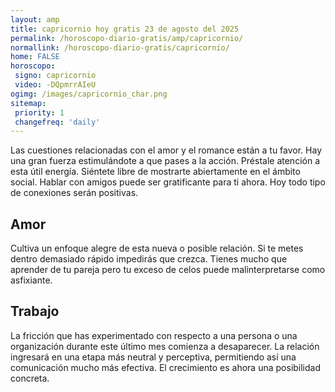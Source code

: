 ```yaml
---
layout: amp
title: capricornio hoy gratis 23 de agosto del 2025 
permalink: /horoscopo-diario-gratis/amp/capricornio/
normallink: /horoscopo-diario-gratis/capricornio/
home: FALSE
horoscopo:
 signo: capricornio
 video: -DQpmrrAIeU
ogimg: /images/capricornio_char.png
sitemap:
 priority: 1
 changefreq: 'daily'
---
```



Las cuestiones relacionadas con el amor y el romance están a tu favor. Hay una gran fuerza estimulándote a que pases a la acción. Préstale atención a esta útil energía. Siéntete libre de mostrarte abiertamente en el ámbito social. Hablar con amigos puede ser gratificante para ti ahora. Hoy todo tipo de conexiones serán positivas.

## Amor

Cultiva un enfoque alegre de esta nueva o posible relación. Si te metes dentro demasiado rápido impedirás que crezca. Tienes mucho que aprender de tu pareja pero tu exceso de celos puede malinterpretarse como asfixiante.

## Trabajo

La fricción que has experimentado con respecto a una persona o una organización durante este último mes comienza a desaparecer. La relación ingresará en una etapa más neutral y perceptiva, permitiendo así una comunicación mucho más efectiva. El crecimiento es ahora una posibilidad concreta.